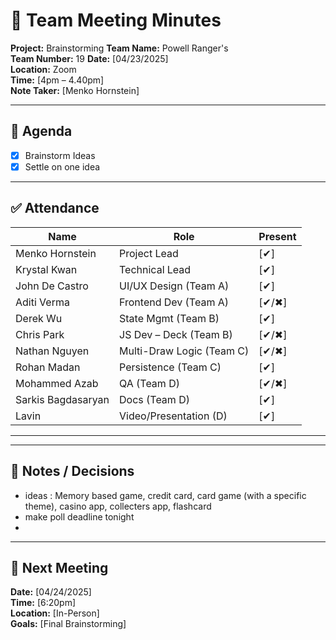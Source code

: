 # 📝 Team Meeting Minutes

**Project:** Brainstorming
**Team Name:** Powell Ranger's  
**Team Number:** 19
**Date:** [04/23/2025]  
**Location:** Zoom  
**Time:** [4pm – 4.40pm]  
**Note Taker:** [Menko Hornstein]

---

## 📌 Agenda

- [x] Brainstorm Ideas
- [x] Settle on one idea

---

## ✅ Attendance

| Name               | Role                      | Present |
| ------------------ | ------------------------- | ------- |
| Menko Hornstein    | Project Lead              | [✔]    |
| Krystal Kwan       | Technical Lead            | [✔]    |
| John De Castro     | UI/UX Design (Team A)     | [✔]    |
| Aditi Verma        | Frontend Dev (Team A)     | [✔/✖] |
| Derek Wu           | State Mgmt (Team B)       | [✔]    |
| Chris Park         | JS Dev – Deck (Team B)    | [✔/✖] |
| Nathan Nguyen      | Multi-Draw Logic (Team C) | [✔/✖] |
| Rohan Madan        | Persistence (Team C)      | [✔]    |
| Mohammed Azab      | QA (Team D)               | [✔/✖] |
| Sarkis Bagdasaryan | Docs (Team D)             | [✔]    |
| Lavin              | Video/Presentation (D)    | [✔]    |

---

---

## 💬 Notes / Decisions

- ideas : Memory based game, credit card, card game (with a specific theme), casino app, collecters app, flashcard
- make poll deadline tonight
-

---

## 📅 Next Meeting

**Date:** [04/24/2025]  
**Time:** [6:20pm]  
**Location:** [In-Person]  
**Goals:** [Final Brainstorming]
